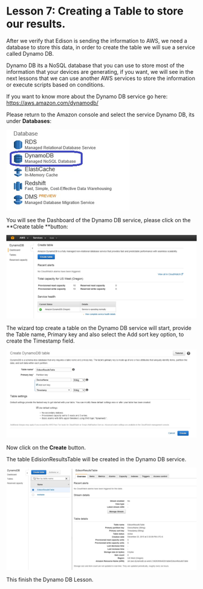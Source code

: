 # Lesson 7: Creating a Table to store our results.

After we verify that Edison is sending the information to AWS, we need a database to store this data, in order to create the table we will sue a service called Dynamo DB.

Dynamo DB its a NoSQL database that you can use to store most of the information that your devices are generating, if you want, we will see in the next lessons that we can use another AWS services to store the information or execute scripts based on conditions.

If you want to know more about the Dynamo DB service go here: https://aws.amazon.com/dynamodb/

Please return to the Amazon console and select the service Dynamo DB, its under **Databases**:

![](35.jpg)

You will see the Dashboard of the Dynamo DB service, please click on the **Create table **button:

![](36.jpg)

The wizard top create a table on the Dynamo DB service will start, provide the Table name, Primary key and also select the Add sort key option, to create the Timestamp field.

![](37.jpg)

Now click on the **Create** button.

The table EdisionResultsTable will be created in the Dynamo DB service.

![](38.jpg)

This finish the Dynamo DB Lesson.